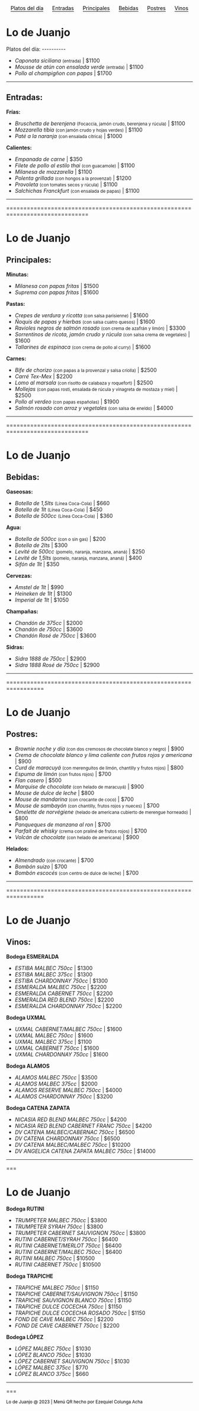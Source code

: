<div id="links" class="no-print" style="display: flex; justify-content: space-around;">
<a href="#especiales" style="text-decoration: none; color: black; cursor: pointer; border-bottom: 1px solid; width: fit-content;">Platos del día</a>
<a href="#entradas" style="text-decoration: none; color: black; cursor: pointer; border-bottom: 1px solid; width: fit-content;">Entradas</a>
<a href="#principales" style="text-decoration: none; color: black; cursor: pointer; border-bottom: 1px solid; width: fit-content;">Principales</a>
<a href="#bebidas" style="text-decoration: none; color: black; cursor: pointer; border-bottom: 1px solid; width: fit-content;">Bebidas</a>
<a href="#postres" style="text-decoration: none; color: black; cursor: pointer; border-bottom: 1px solid; width: fit-content;">Postres</a>
<a href="#vinos" style="text-decoration: none; color: black; cursor: pointer; border-bottom: 1px solid; width: fit-content;">Vinos</a>
</div>


Lo de Juanjo
=============

<div class="hidden">
 Platos del día: <span id="especiales"></span>
 ----------


 - *Caponata siciliana* <small>(entrada)</small> | $1100
 - *Mousse de atún con ensalada verde* <small>(entrada)</small> | $1100
 - *Pollo al champigñon con papas* | $1700

---

</div>

 Entradas: <span id="entradas"></span>
 ---------


 **Frías:**

 - *Bruschetta de berenjena* <small>(Focaccia, jamón crudo, berenjena y rúcula)</small> | $1100
 - *Mozzarella tibia* <small>(con jamón crudo y hojas verdes)</small> | $1100
 - *Paté a la naranja* <small>(con ensalada cítrica)</small> | $1000


 **Calientes:**

 - *Empanada de carne* | $350
 - *Filete de pollo al estilo thai* <small>(con guacamole)</small> | $1100
 - *Milanesa de mozzarella* | $1100
 - *Polenta grillada* <small>(con hongos a la provenzal)</small> | $1200
 - *Provoleta* <small>(con tomates secos y rúcula)</small> | $1100
 - *Salchichas Franckfurt* <small>(con ensalada de papas)</small> | $1100

---

==============================================================================

<h1 class="si-print"><a name="lo-de-juanjo" class="anchor" href="#lo-de-juanjo"></a>Lo de Juanjo</h1>

 Principales: <span id="principales"></span>
 ------------


 **Minutas:**

 - *Milanesa con papas fritas* | $1500
 - *Suprema con papas fritas* | $1600


 **Pastas:** 

 - *Crepes de verdura y ricotta* <small>(con salsa parisienne)</small> | $1600
 - *Ñoquis de papas y hierbas* <small>(con salsa cuatro quesos)</small> | $1600
 - *Ravioles negros de salmón rosado* <small>(con crema de azafrán y limón)</small> | $3300
 - *Sorrentinos de ricota, jamón crudo y rúcula* <small>(con salsa crema de vegetales)</small> | $1600
 - *Tallarines de espinaca* <small>(con crema de pollo al curry)</small> | $1600


 **Carnes:** 

 - *Bife de chorizo* <small>(con papas a la provenzal y salsa criolla)</small> | $2500
 - *Carré Tex-Mex* | $2200
 - *Lomo al marsala* <small>(con risotto de calabaza y roquefort)</small> | $2500
 - *Mollejas* <small>(con papas rosti, ensalada de rúcula y vinagreta de mostaza y miel)</small> | $2500
 - *Pollo al verdeo* <small>(con papas españolas)</small> | $1900
 - *Salmón rosado con arroz y vegetales* <small>(con salsa de eneldo)</small> | $4000

---

==============================================================================

<h1 class="si-print"><a name="lo-de-juanjo" class="anchor" href="#lo-de-juanjo"></a>Lo de Juanjo</h1>

 Bebidas: <span id="bebidas"></span>
 --------


 **Gaseosas:** 

 - *Botella de 1,5lts* <small>(Línea Coca-Cola)</small> | $660
 - *Botella de 1lt* <small>(Línea Coca-Cola)</small> | $450
 - *Botella de 500cc* <small>(Línea Coca-Cola)</small> | $360


 **Agua:**

 - *Botella de 500cc* <small>(con o sin gas)</small> | $200
 - *Botella de 2lts* | $300
 - *Levité de 500cc* <small>(pomelo, naranja, manzana, ananá)</small> | $250
 - *Levité de 1,5lts* <small>(pomelo, naranja, manzana, ananá)</small> | $400
 - *Sifón de 1lt* | $350


 **Cervezas:**

 - *Amstel de 1lt* | $990
 - *Heineken de 1lt* | $1300
 - *Imperial de 1lt* | $1050


 **Champañas:**

 - *Chandón de 375cc* | $2000
 - *Chandón de 750cc* | $3600
 - *Chandón Rosé de 750cc* | $3600


 **Sidras:**

 - *Sidra 1888 de 750cc* | $2900
 - *Sidra 1888 Rosé de 750cc* | $2900

---

=================================================================

<h1 class="si-print"><a name="lo-de-juanjo" class="anchor" href="#lo-de-juanjo"></a>Lo de Juanjo</h1>

 Postres: <span id="postres"></span>
 --------


 - *Brownie noche y día* <small>(con dos cremosos de chocolate blanco y negro)</small> | $900
 - *Crema de chocolate blanco y lima caliente con frutos rojos y americana* | $900
 - *Curd de maracuyá* <small>(con merenguitos de limón, chantilly y frutos rojos)</small> | $800
 - *Espuma de limón* <small>(con frutos rojos)</small> | $700
 - *Flan casero* | $500
 - *Marquise de chocolate* <small>(con helado de maracuyá)</small> | $900
 - *Mouse de dulce de leche* | $800
 - *Mouse de mandarina* <small>(con crocante de coco)</small> | $700
 - *Mouse de sambayón* <small>(con chantilly, frutos rojos y nueces)</small> | $700
 - *Omelette de norvégiene* <small>(helado de americana cubierto de merengue horneado)</small> | $800
 - *Panqueques de manzana al ron* | $700
 - *Parfait de whisky* <small>(crema con praliné de frutos rojos)</small> | $700
 - *Volcán de chocolate* <small>(con helado de americana)</small> | $900

 **Helados:**

 - *Almendrado* <small>(con crocante)</small> | $700
 - *Bombón suizo* | $700
 - *Bombón escocés* <small>(con centro de dulce de leche)</small> | $700

---

=================================================================

<h1 class="si-print"><a name="lo-de-juanjo" class="anchor" href="#lo-de-juanjo"></a>Lo de Juanjo</h1>

 Vinos: <span id="vinos"></span>
 -----


 **Bodega ESMERALDA**

 - *ESTIBA MALBEC 750cc* | $1300
 - *ESTIBA MALBEC 375cc* | $1300
 - *ESTIBA CHARDONNAY 750cc* | $1300
 - *ESMERALDA MALBEC 750cc* | $2200
 - *ESMERALDA CABERNET 750cc* | $2200
 - *ESMERALDA RED BLEND 750cc* | $2200
 - *ESMERALDA CHARDONNAY 750cc* | $2200


 **Bodega UXMAL**

 - *UXMAL CABERNET/MALBEC 750cc* | $1600
 - *UXMAL MALBEC 750cc* | $1600
 - *UXMAL MALBEC 375cc* | $1100
 - *UXMAL CABERNET 750cc* | $1600
 - *UXMAL CHARDONNAY 750cc* | $1600


 **Bodega ALAMOS**

 - *ALAMOS MALBEC 750cc* | $3500
 - *ALAMOS MALBEC 375cc* | $2000
 - *ALAMOS RESERVE MALBEC 750cc* | $4000
 - *ALAMOS CHARDONNAY 750cc* | $3200


 **Bodega CATENA ZAPATA**

 - *NICASIA RED BLEND MALBEC 750cc* | $4200
 - *NICASIA RED BLEND CABERNET FRANC 750cc* | $4200
 - *DV CATENA MALBEC/CABERNAC 750cc* | $6500
 - *DV CATENA CHARDONNAY 750cc* | $6500
 - *DV CATENA MALBEC/MALBEC 750cc* | $10200
 - *DV ANGELICA CATENA ZAPATA MALBEC 750cc* | $14000

---

===

<h1 class="si-print"><a name="lo-de-juanjo" class="anchor" href="#lo-de-juanjo"></a>Lo de Juanjo</h1><p class="empty-line"></p>

 **Bodega RUTINI**

 - *TRUMPETER MALBEC 750cc* | $3800
 - *TRUMPETER SYRAH 750cc* | $3800
 - *TRUMPETER CABERNET SAUVIGNON 750cc* | $3800
 - *RUTINI CABERNET/SYRAH 750cc* | $6400
 - *RUTINI CABERNET/MERLOT 750cc* | $6400
 - *RUTINI CABERNET/MALBEC 750cc* | $6400
 - *RUTINI MALBEC 750cc* | $10500
 - *RUTINI CABERNET 750cc* | $10500


 **Bodega TRAPICHE**

 - *TRAPICHE MALBEC 750cc* | $1150
 - *TRAPICHE CABERNET/SAUVIGNON 750cc* | $1150
 - *TRAPICHE SAUVIGNON BLANCO 750cc* | $1150
 - *TRAPICHE DULCE COCECHA 750cc* | $1150
 - *TRAPICHE DULCE COCECHA ROSADO 750cc* | $1150
 - *FOND DE CAVE MALBEC 750cc* | $2200
 - *FOND DE CAVE CABERNET 750cc* | $2200


 **Bodega LÓPEZ**

 - *LÓPEZ MALBEC 750cc* | $1030
 - *LÓPEZ BLANCO 750cc* | $1030
 - *LÓPEZ CABERNET SAUVIGNON 750cc* | $1030
 - *LÓPEZ MALBEC 375cc* | $770
 - *LÓPEZ BLANCO 375cc* | $660

---

===

  <footer class="no-print">
  <small><a href="https://ezequielcolungaacha.com/" target="_blank" style="text-decoration: none; color: black; cursor: pointer;">Lo de Juanjo @ 2023 | Menú QR hecho por Ezequiel Colunga Acha</a></small>
  </footer>